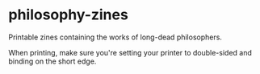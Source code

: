 # philosophy-zines
Printable zines containing the works of long-dead philosophers.

When printing, make sure you're setting your printer to double-sided and binding on the short edge.
